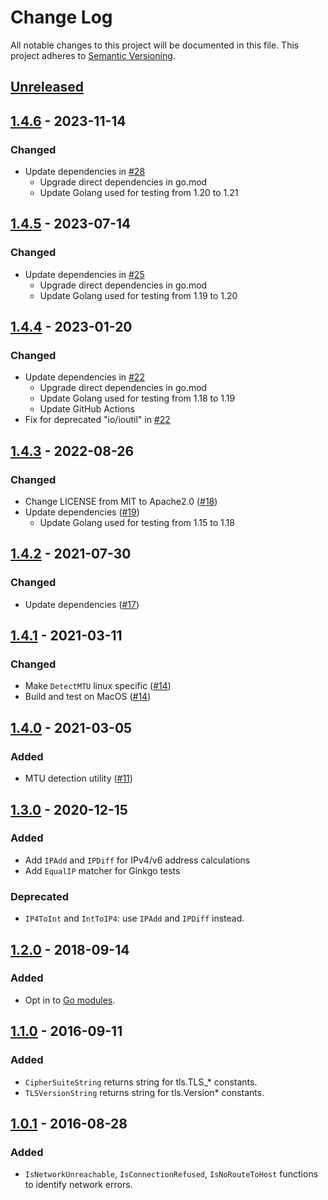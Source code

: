 # Change Log

All notable changes to this project will be documented in this file.
This project adheres to [Semantic Versioning](http://semver.org/).

## [Unreleased]

## [1.4.6] - 2023-11-14

### Changed
- Update dependencies in [#28](https://github.com/cybozu-go/netutil/pull/28)
  - Upgrade direct dependencies in go.mod
  - Update Golang used for testing from 1.20 to 1.21

## [1.4.5] - 2023-07-14

### Changed
- Update dependencies in [#25](https://github.com/cybozu-go/netutil/pull/25)
  - Upgrade direct dependencies in go.mod
  - Update Golang used for testing from 1.19 to 1.20

## [1.4.4] - 2023-01-20

### Changed
- Update dependencies in [#22](https://github.com/cybozu-go/netutil/pull/22)
    - Upgrade direct dependencies in go.mod
    - Update Golang used for testing from 1.18 to 1.19
    - Update GitHub Actions
- Fix for deprecated "io/ioutil" in [#22](https://github.com/cybozu-go/netutil/pull/22)

## [1.4.3] - 2022-08-26

### Changed
- Change LICENSE from MIT to Apache2.0 ([#18](https://github.com/cybozu-go/netutil/pull/18))
- Update dependencies ([#19](https://github.com/cybozu-go/netutil/pull/19))
    - Update Golang used for testing from 1.15 to 1.18

## [1.4.2] - 2021-07-30

### Changed
- Update dependencies ([#17](https://github.com/cybozu-go/netutil/pull/17))

## [1.4.1] - 2021-03-11

### Changed
- Make `DetectMTU` linux specific ([#14](https://github.com/cybozu-go/netutil/pull/14))
- Build and test on MacOS ([#14](https://github.com/cybozu-go/netutil/pull/14))

## [1.4.0] - 2021-03-05

### Added
- MTU detection utility ([#11](https://github.com/cybozu-go/netutil/pull/11))

## [1.3.0] - 2020-12-15

### Added
- Add `IPAdd` and `IPDiff` for IPv4/v6 address calculations
- Add `EqualIP` matcher for Ginkgo tests

### Deprecated
- `IP4ToInt` and `IntToIP4`: use `IPAdd` and `IPDiff` instead.

## [1.2.0] - 2018-09-14
### Added
- Opt in to [Go modules](https://github.com/golang/go/wiki/Modules).

## [1.1.0] - 2016-09-11
### Added
- `CipherSuiteString` returns string for tls.TLS_* constants.
- `TLSVersionString` returns string for tls.Version* constants.

## [1.0.1] - 2016-08-28
### Added
- `IsNetworkUnreachable`, `IsConnectionRefused`, `IsNoRouteToHost` functions to identify network errors.

[Unreleased]: https://github.com/cybozu-go/netutil/compare/v1.4.6...HEAD
[1.4.6]: https://github.com/cybozu-go/netutil/compare/v1.4.5...v1.4.6
[1.4.5]: https://github.com/cybozu-go/netutil/compare/v1.4.4...v1.4.5
[1.4.4]: https://github.com/cybozu-go/netutil/compare/v1.4.3...v1.4.4
[1.4.3]: https://github.com/cybozu-go/netutil/compare/v1.4.2...v1.4.3
[1.4.2]: https://github.com/cybozu-go/netutil/compare/v1.4.1...v1.4.2
[1.4.1]: https://github.com/cybozu-go/netutil/compare/v1.4.0...v1.4.1
[1.4.0]: https://github.com/cybozu-go/netutil/compare/v1.3.0...v1.4.0
[1.3.0]: https://github.com/cybozu-go/netutil/compare/v1.2.0...v1.3.0
[1.2.0]: https://github.com/cybozu-go/netutil/compare/v1.1.0...v1.2.0
[1.1.0]: https://github.com/cybozu-go/netutil/compare/v1.0.1...v1.1.0
[1.0.1]: https://github.com/cybozu-go/netutil/compare/v1.0.0...v1.0.1
